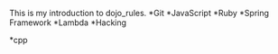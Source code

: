 This is my introduction to dojo_rules.
*Git
*JavaScript
*Ruby
*Spring Framework
*Lambda 
*Hacking

*cpp

